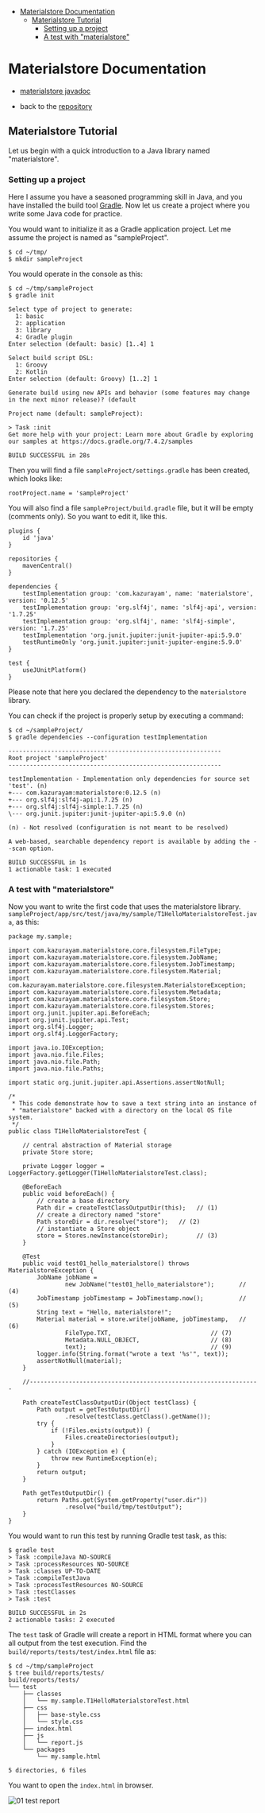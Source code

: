 -   <a href="#_materialstore_documentation" id="toc-_materialstore_documentation">Materialstore Documentation</a>
    -   <a href="#_materialstore_tutorial" id="toc-_materialstore_tutorial">Materialstore Tutorial</a>
        -   <a href="#_setting_up_a_project" id="toc-_setting_up_a_project">Setting up a project</a>
        -   <a href="#_a_test_with_materialstore" id="toc-_a_test_with_materialstore">A test with "materialstore"</a>

# Materialstore Documentation

-   [materialstore javadoc](https://kazurayam.github.io/materialstore/api/index.html)

-   back to the [repository](https://github.com/kazurayam/materialstore)

## Materialstore Tutorial

Let us begin with a quick introduction to a Java library named "materialstore".

### Setting up a project

Here I assume you have a seasoned programming skill in Java, and you have installed the build tool [Gradle](https://gradle.org/install/). Now let us create a project where you write some Java code for practice.

You would want to initialize it as a Gradle application project. Let me assume the project is named as "sampleProject".

    $ cd ~/tmp/
    $ mkdir sampleProject

You would operate in the console as this:

    $ cd ~/tmp/sampleProject
    $ gradle init

    Select type of project to generate:
      1: basic
      2: application
      3: library
      4: Gradle plugin
    Enter selection (default: basic) [1..4] 1

    Select build script DSL:
      1: Groovy
      2: Kotlin
    Enter selection (default: Groovy) [1..2] 1

    Generate build using new APIs and behavior (some features may change in the next minor release)? (default

    Project name (default: sampleProject):

    > Task :init
    Get more help with your project: Learn more about Gradle by exploring our samples at https://docs.gradle.org/7.4.2/samples

    BUILD SUCCESSFUL in 28s

Then you will find a file `sampleProject/settings.gradle` has been created, which looks like:

    rootProject.name = 'sampleProject'

You will also find a file `sampleProject/build.gradle` file, but it will be empty (comments only). So you want to edit it, like this.

    plugins {
        id 'java'
    }

    repositories {
        mavenCentral()
    }

    dependencies {
        testImplementation group: 'com.kazurayam', name: 'materialstore', version: '0.12.5'
        testImplementation group: 'org.slf4j', name: 'slf4j-api', version: '1.7.25'
        testImplementation group: 'org.slf4j', name: 'slf4j-simple', version: '1.7.25'
        testImplementation 'org.junit.jupiter:junit-jupiter-api:5.9.0'
        testRuntimeOnly 'org.junit.jupiter:junit-jupiter-engine:5.9.0'
    }

    test {
        useJUnitPlatform()
    }

Please note that here you declared the dependency to the `materialstore` library.

You can check if the project is properly setup by executing a command:

    $ cd ~/sampleProject/
    $ gradle dependencies --configuration testImplementation

    ------------------------------------------------------------
    Root project 'sampleProject'
    ------------------------------------------------------------

    testImplementation - Implementation only dependencies for source set 'test'. (n)
    +--- com.kazurayam:materialstore:0.12.5 (n)
    +--- org.slf4j:slf4j-api:1.7.25 (n)
    +--- org.slf4j:slf4j-simple:1.7.25 (n)
    \--- org.junit.jupiter:junit-jupiter-api:5.9.0 (n)

    (n) - Not resolved (configuration is not meant to be resolved)

    A web-based, searchable dependency report is available by adding the --scan option.

    BUILD SUCCESSFUL in 1s
    1 actionable task: 1 executed

### A test with "materialstore"

Now you want to write the first code that uses the materialstore library. `sampleProject/app/src/test/java/my/sample/T1HelloMaterialstoreTest.java`, as this:

    package my.sample;

    import com.kazurayam.materialstore.core.filesystem.FileType;
    import com.kazurayam.materialstore.core.filesystem.JobName;
    import com.kazurayam.materialstore.core.filesystem.JobTimestamp;
    import com.kazurayam.materialstore.core.filesystem.Material;
    import com.kazurayam.materialstore.core.filesystem.MaterialstoreException;
    import com.kazurayam.materialstore.core.filesystem.Metadata;
    import com.kazurayam.materialstore.core.filesystem.Store;
    import com.kazurayam.materialstore.core.filesystem.Stores;
    import org.junit.jupiter.api.BeforeEach;
    import org.junit.jupiter.api.Test;
    import org.slf4j.Logger;
    import org.slf4j.LoggerFactory;

    import java.io.IOException;
    import java.nio.file.Files;
    import java.nio.file.Path;
    import java.nio.file.Paths;

    import static org.junit.jupiter.api.Assertions.assertNotNull;

    /*
     * This code demonstrate how to save a text string into an instance of
     * "materialstore" backed with a directory on the local OS file system.
     */
    public class T1HelloMaterialstoreTest {

        // central abstraction of Material storage
        private Store store;

        private Logger logger = LoggerFactory.getLogger(T1HelloMaterialstoreTest.class);

        @BeforeEach
        public void beforeEach() {
            // create a base directory
            Path dir = createTestClassOutputDir(this);   // (1)
            // create a directory named "store"
            Path storeDir = dir.resolve("store");   // (2)
            // instantiate a Store object
            store = Stores.newInstance(storeDir);        // (3)
        }

        @Test
        public void test01_hello_materialstore() throws MaterialstoreException {
            JobName jobName =
                    new JobName("test01_hello_materialstore");       // (4)
            JobTimestamp jobTimestamp = JobTimestamp.now();          // (5)
            String text = "Hello, materialstore!";
            Material material = store.write(jobName, jobTimestamp,   // (6)
                    FileType.TXT,                            // (7)
                    Metadata.NULL_OBJECT,                    // (8)
                    text);                                   // (9)
            logger.info(String.format("wrote a text '%s'", text));
            assertNotNull(material);
        }

        //-----------------------------------------------------------------

        Path createTestClassOutputDir(Object testClass) {
            Path output = getTestOutputDir()
                    .resolve(testClass.getClass().getName());
            try {
                if (!Files.exists(output)) {
                    Files.createDirectories(output);
                }
            } catch (IOException e) {
                throw new RuntimeException(e);
            }
            return output;
        }

        Path getTestOutputDir() {
            return Paths.get(System.getProperty("user.dir"))
                    .resolve("build/tmp/testOutput");
        }
    }

You would want to run this test by running Gradle test task, as this:

    $ gradle test
    > Task :compileJava NO-SOURCE
    > Task :processResources NO-SOURCE
    > Task :classes UP-TO-DATE
    > Task :compileTestJava
    > Task :processTestResources NO-SOURCE
    > Task :testClasses
    > Task :test

    BUILD SUCCESSFUL in 2s
    2 actionable tasks: 2 executed

The `test` task of Gradle will create a report in HTML format where you can all output from the test execution. Find the `build/reports/tests/test/index.html` file as:

    $ cd ~/tmp/sampleProject
    $ tree build/reports/tests/
    build/reports/tests/
    └── test
        ├── classes
        │   └── my.sample.T1HelloMaterialstoreTest.html
        ├── css
        │   ├── base-style.css
        │   └── style.css
        ├── index.html
        ├── js
        │   └── report.js
        └── packages
            └── my.sample.html

    5 directories, 6 files

You want to open the `index.html` in browser.

![01 test report](images/01_test_report.png)
